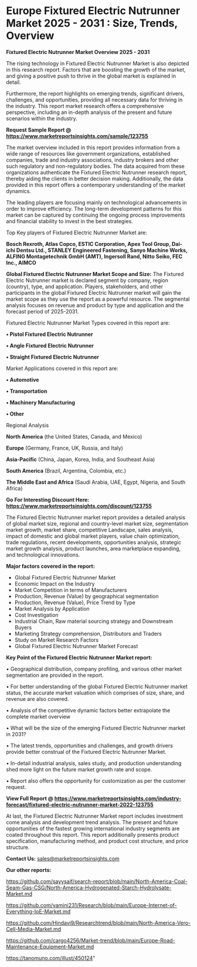 # Europe Fixtured Electric Nutrunner Market 2025 - 2031 : Size, Trends, Overview

<Strong> Fixtured Electric Nutrunner Market Overview 2025 - 2031</strong>

The rising technology in Fixtured Electric Nutrunner Market is also depicted in this research report. Factors that are boosting the growth of the market, and giving a positive push to thrive in the global market is explained in detail.

Furthermore, the report highlights on emerging trends, significant drivers, challenges, and opportunities, providing all necessary data for thriving in the industry. This report market research offers a comprehensive perspective, including an in-depth analysis of the present and future scenarios within the industry.

<strong>Request Sample Report @ <a href=https://www.marketreportsinsights.com/sample/123755>https://www.marketreportsinsights.com/sample/123755</a></strong>

The market overview included in this report provides information from a wide range of resources like government organizations, established companies, trade and industry associations, industry brokers and other such regulatory and non-regulatory bodies. The data acquired from these organizations authenticate the Fixtured Electric Nutrunner research report, thereby aiding the clients in better decision making. Additionally, the data provided in this report offers a contemporary understanding of the market dynamics.

The leading players are focusing mainly on technological advancements in order to improve efficiency. The long-term development patterns for this market can be captured by continuing the ongoing process improvements and financial stability to invest in the best strategies.

Top Key players of Fixtured Electric Nutrunner Market are:

<strong>Bosch Rexroth, Atlas Copco, ESTIC Corporation, Apex Tool Group, Dai-ichi Dentsu Ltd., STANLEY Engineered Fastening, Sanyo Machine Works, ALFING Montagetechnik GmbH (AMT), Ingersoll Rand, Nitto Seiko, FEC Inc., AIMCO</strong>

<strong><b>Global Fixtured Electric Nutrunner Market Scope and Size:</b></strong>
The Fixtured Electric Nutrunner market is declared segment by company, region (country), type, and application. Players, stakeholders, and other participants in the global Fixtured Electric Nutrunner market will gain the market scope as they use the report as a powerful resource. The segmental analysis focuses on revenue and product by type and application and the forecast period of 2025-2031.

Fixtured Electric Nutrunner Market Types covered in this report are:

<strong>• Pistol Fixtured Electric Nutrunner

• Angle Fixtured Electric Nutrunner

• Straight Fixtured Electric Nutrunner</strong>

Market Applications covered in this report are:

<strong>• Automotive

• Transportation

• Machinery Manufacturing

• Other</strong> 

Regional Analysis

<strong>North America</strong> (the United States, Canada, and Mexico)

<strong>Europe</strong> (Germany, France, UK, Russia, and Italy)

<strong>Asia-Pacific</strong> (China, Japan, Korea, India, and Southeast Asia)

<strong>South America</strong> (Brazil, Argentina, Colombia, etc.)

<strong>The Middle East and Africa</strong> (Saudi Arabia, UAE, Egypt, Nigeria, and South Africa)

<strong>Go For Interesting Discount Here: <a href=https://www.marketreportsinsights.com/discount/123755>https://www.marketreportsinsights.com/discount/123755</a></strong>

The Fixtured Electric Nutrunner market report provides a detailed analysis of global market size, regional and country-level market size, segmentation market growth, market share, competitive Landscape, sales analysis, impact of domestic and global market players, value chain optimization, trade regulations, recent developments, opportunities analysis, strategic market growth analysis, product launches, area marketplace expanding, and technological innovations.

<strong><b>Major factors covered in the report:</b></strong>
<ul>
  <li>Global Fixtured Electric Nutrunner Market </li>
  <li>Economic Impact on the Industry</li>
  <li>Market Competition in terms of Manufacturers</li>
  <li>Production, Revenue (Value) by geographical segmentation</li>
  <li>Production, Revenue (Value), Price Trend by Type</li>
  <li>Market Analysis by Application</li>
  <li>Cost Investigation</li>
  <li>Industrial Chain, Raw material sourcing strategy and Downstream Buyers</li>
  <li>Marketing Strategy comprehension, Distributors and Traders</li>
  <li>Study on Market Research Factors</li>
  <li>Global Fixtured Electric Nutrunner Market Forecast</li>
</ul>

<strong><b>Key Point of the Fixtured Electric Nutrunner Market report:</b></strong>

• Geographical distribution, company profiling, and various other market segmentation are provided in the report.

• For better understanding of the global Fixtured Electric Nutrunner market status, the accurate market valuation which comprises of size, share, and revenue are also covered.

• Analysis of the competitive dynamic factors better extrapolate the complete market overview

• What will be the size of the emerging Fixtured Electric Nutrunner market in 2031?

• The latest trends, opportunities and challenges, and growth drivers provide better construal of the Fixtured Electric Nutrunner Market.

• In-detail industrial analysis, sales study, and production understanding shed more light on the future market growth rate and scope.

• Report also offers the opportunity for customization as per the customer request.

<strong><b>View Full Report @ <a href=https://www.marketreportsinsights.com/industry-forecast/fixtured-electric-nutrunner-market-2022-123755>https://www.marketreportsinsights.com/industry-forecast/fixtured-electric-nutrunner-market-2022-123755</a></b></strong>


At last, the Fixtured Electric Nutrunner Market report includes investment come analysis and development trend analysis. The present and future opportunities of the fastest growing international industry segments are coated throughout this report. This report additionally presents product specification, manufacturing method, and product cost structure, and price structure.

<strong>Contact Us:</strong>
sales@marketreportsinsights.com

<strong>Our other reports:</strong>

<a href=https://github.com/sayysaif/search-report/blob/main/North-America-Coal-Seam-Gas-CSG/North-America-Hydrogenated-Starch-Hydrolysate-Market.md>https://github.com/sayysaif/search-report/blob/main/North-America-Coal-Seam-Gas-CSG/North-America-Hydrogenated-Starch-Hydrolysate-Market.md</a>

<a href=https://github.com/yamini231/Research/blob/main/Europe-Internet-of-Everything-IoE-Market.md>https://github.com/yamini231/Research/blob/main/Europe-Internet-of-Everything-IoE-Market.md</a>

<a href=https://github.com/Hindavi9/Researchtrend/blob/main/North-America-Vero-Cell-Media-Market.md>https://github.com/Hindavi9/Researchtrend/blob/main/North-America-Vero-Cell-Media-Market.md</a>

<a href=https://github.com/cargo4256/Market-trend/blob/main/Europe-Road-Maintenance-Equipment-Market.md>https://github.com/cargo4256/Market-trend/blob/main/Europe-Road-Maintenance-Equipment-Market.md</a>

<a href=https://tanomuno.com/illust/450124>https://tanomuno.com/illust/450124</a>"

